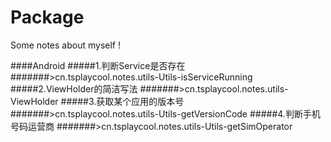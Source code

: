 # Package
Some notes about myself !

####Android
#####1.判断Service是否存在
#######>cn.tsplaycool.notes.utils-Utils-isServiceRunning
#####2.ViewHolder的简洁写法
#######>cn.tsplaycool.notes.utils-ViewHolder
#####3.获取某个应用的版本号
#######>cn.tsplaycool.notes.utils-Utils-getVersionCode
#####4.判断手机号码运营商
#######>cn.tsplaycool.notes.utils-Utils-getSimOperator
